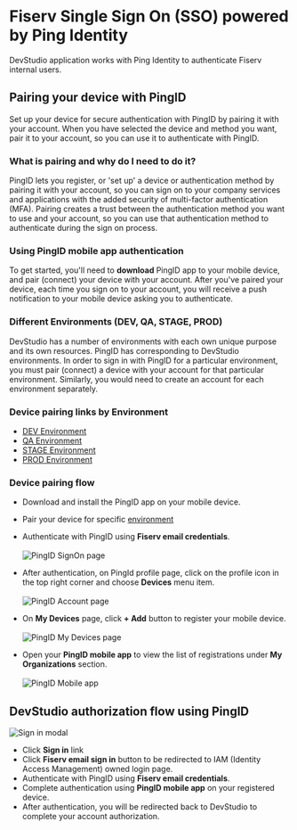 # Fiserv Single Sign On (SSO) powered by Ping Identity

DevStudio application works with Ping Identity to authenticate Fiserv internal users.

## Pairing your device with PingID

Set up your device for secure authentication with PingID by pairing it with your account. When you have selected the device and method you want, pair it to your account, so you can use it to authenticate with PingID.

### What is pairing and why do I need to do it?

PingID lets you register, or 'set up' a device or authentication method by pairing it with your account, so you can sign on to your company services and applications with the added security of multi-factor authentication (MFA). 
Pairing creates a trust between the authentication method you want to use and your account, so you can use that authentication method to authenticate during the sign on process.

### Using PingID mobile app authentication

To get started, you'll need to **download** PingID app to your mobile device, and pair (connect) your device with your account. After you've paired your device, each time you sign on to your account, you will receive a push notification to your mobile device asking you to authenticate.

### Different Environments (DEV, QA, STAGE, PROD)

DevStudio has a number of environments with each own unique purpose and its own resources. PingID has corresponding to DevStudio environments. In order to sign in with PingID for a particular environment, you must pair (connect) a device with your account for that particular environment. Similarly, you would need to create an account for each environment separately.

### Device pairing links by Environment

- [DEV Environment](https://desktop.pingone.com/fiservdev)
- [QA Environment](https://desktop.pingone.com/fiservqa)
- [STAGE Environment](https://desktop.pingone.com/fiservcat)
- [PROD Environment](https://desktop.pingone.com/fiservintprod)

### Device pairing flow

- Download and install the PingID app on your mobile device.
- Pair your device for specific [environment](https://desktop.pingone.com/fiservdev)
- Authenticate with PingID using **Fiserv email credentials**.<br><br>
![PingID SignOn page](../assets/images/sso/ping-signon.png)

- After authentication, on PingId profile page, click on the profile icon in the top right corner and choose **Devices** menu item.<br><br>
![PingID Account page](../assets/images/sso/ping-profile.png)

- On **My Devices** page, click **+ Add** button to register your mobile device.<br><br>
![PingID My Devices page](../assets/images/sso/ping-add-devices.png)

- Open your **PingID mobile app** to view the list of registrations under **My Organizations** section.<br><br>
![PingID Mobile app](../assets/images/sso/ping-mobile.png)


## DevStudio authorization flow using PingID

![Sign in modal](../assets/images/sso/sso-signin-modal.png)

- Click **Sign in** link
- Click **Fiserv email sign in** button to be redirected to IAM (Identity Access Management) owned login page.
- Authenticate with PingID using **Fiserv email credentials**.
- Complete authentication using **PingID mobile app** on your registered device.<br>
- After authentication, you will be redirected back to DevStudio to complete your account authorization.

